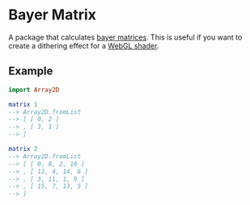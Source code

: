 # Bayer Matrix

A package that calculates [bayer matrices](https://en.wikipedia.org/wiki/Ordered_dithering). This is useful if you want to create a dithering effect for a [WebGL shader](https://package.elm-lang.org/packages/elm-explorations/webgl/latest/).

## Example
```elm
import Array2D

matrix 1
--> Array2D.fromList
--> [ [ 0, 2 ]
--> , [ 3, 1 ]
--> ]

matrix 2
--> Array2D.fromList
--> [ [ 0, 8, 2, 10 ]
--> , [ 12, 4, 14, 6 ]
--> , [ 3, 11, 1, 9 ]
--> , [ 15, 7, 13, 5 ]
--> ]
```